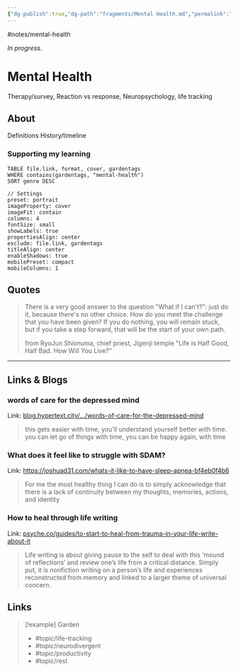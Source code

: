 ```yaml
---
{"dg-publish":true,"dg-path":"fragments/Mental Health.md","permalink":"/fragments/mental-health/","created":"2025-01-20T19:30:17.636-05:00","updated":"2025-06-25T20:30:01.831-04:00"}
---
```


#notes/mental-health

*In progress.*
# Mental Health
Therapy/survey, Reaction vs response, Neuropsychology, life tracking
## About
Definitions
History/timeline
### Supporting my learning

```datacards
TABLE file.link, format, cover, gardentags 
WHERE contains(gardentags, "mental-health")
SORT genre DESC

// Settings
preset: portrait
imageProperty: cover
imageFit: contain
columns: 4
fontSize: small
showLabels: true
propertiesAlign: center
exclude: file.link, gardentags
titleAlign: center
enableShadows: true
mobilePreset: compact
mobileColumns: 1
```

## Quotes

> There is a very good answer to the question "What if I can't?": just do it, because there's no other choice. How do you meet the challenge that you have been given? If you do nothing, you will remain stuck, but if you take a step forward, that will be the start of your own path.
> 
> from RyoJun Shionuma, chief priest, Jigenji temple 
> "Life is Half Good, Half Bad. How Will You Live?"
---

## Links & Blogs
### words of care for the depressed mind
Link: [blog.hypertext.city/.../words-of-care-for-the-depressed-mind](https://blog.hypertext.city/2025/01/20/words-of-care-for-the-depressed-mind/)

> this gets easier with time, you'll understand yourself better with time. you can let go of things with time, you can be happy again, with time

### What does it feel like to struggle with SDAM?
Link: https://joshuad31.com/whats-it-like-to-have-sleep-apnea-bf4eb0f4b6

> For me the most healthy thing I can do is to simply acknowledge that there is a lack of continuity between my thoughts, memories, actions, and identity

### How to heal through life writing
Link: [psyche.co/guides/to-start-to-heal-from-trauma-in-your-life-write-about-it](https://psyche.co/guides/to-start-to-heal-from-trauma-in-your-life-write-about-it)

> Life writing is about giving pause to the self to deal with this ‘mound of reflections’ and review one’s life from a critical distance. Simply put, it is nonfiction writing on a person’s life and experiences reconstructed from memory and linked to a larger theme of universal concern.

## Links


> [!example] Garden
> - #topic/life-tracking 
> - #topic/neurodivergent 
> - #topic/productivity
> - #topic/rest

